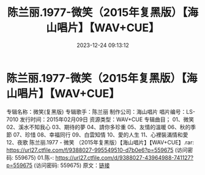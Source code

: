 ﻿---
title: 陈兰丽.1977-微笑（2015年复黑版）【海山唱片】【WAV+CUE】
date: 2023-12-24 09:13:12
categories: WAV车载音乐、镜像
tags: 华语中文
---
# 陈兰丽.1977-微笑（2015年复黑版）【海山唱片】【WAV+CUE】

专辑名称：微笑(复黑版)
专辑歌手：陈兰丽
制作公司：海山唱片
唱片编号：LS-7010
发行时间：2015年02月09日
资源类型：WAV+CUE
专辑曲目；
01、微笑
02、溪水不知我心
03、期待的夢
04、請你多珍重
05、友情的溫暖
06、秋的季節
07、珍惜
08、幸福同行
09、白雲知情
10、愛的人生
11、心裡裝滿情和愛
12、夜歌
陈兰丽.1977 - 微笑 （2015年复黑版）【海山唱片】【WAV+CUE】.rar: https://url27.ctfile.com/f/9388027-995549510-d7b0e6?p=559675
(访问密码: 559675)
01.陈-: https://url27.ctfile.com/d/9388027-43964988-741127?p=559675
(访问密码: 559675)
原文：[链接](https://blog.sina.com.cn/s/blog_1647c7e76010313z0.html)